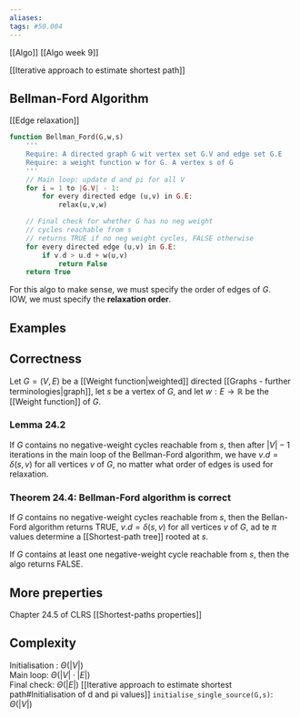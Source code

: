 ```yaml
---
aliases:
tags: #50.004
---
```

[[Algo]]
[[Algo week 9]]

[[Iterative approach to estimate shortest path]]

## Bellman-Ford Algorithm
[[Edge relaxation]]
```php
function Bellman_Ford(G,w,s)
	'''
	Require: A directed graph G wit vertex set G.V and edge set G.E
	Require: a weight function w for G. A vertex s of G
	'''
	// Main loop: update d and pi for all V
	for i = 1 to |G.V| - 1:
		for every directed edge (u,v) in G.E:
			relax(u,v,w)

	// Final check for whether G has no neg weight
	// cycles reachable from s
	// returns TRUE if no neg weight cycles, FALSE otherwise
	for every directed edge (u,v) in G.E:
		if v.d > u.d + w(u,v)
			return False
	return True
```
For this algo to make sense, we must specify the order of edges of $G$.\
IOW, we must specify the **relaxation order**.

## Examples


## Correctness
Let $G=(V,E)$ be a [[Weight function|weighted]] directed [[Graphs - further terminologies|graph]], let $s$ be a vertex of $G$, and let $w:E\to \mathbb{R}$ be the [[Weight function]] of $G$.

### Lemma 24.2
If $G$ contains no negative-weight cycles reachable from $s$, then after $|V| - 1$ iterations in the main loop of the Bellman-Ford algorithm, we have $v.d = \delta(s,v)$ for all vertices $v$ of $G$, no matter what order of edges is used for relaxation.

### Theorem 24.4: Bellman-Ford algorithm is correct
If $G$ contains no negative-weight cycles reachable from $s$, then the Bellan-Ford algorithm returns TRUE, $v.d = \delta(s,v)$ for all vertices $v$ of $G$, ad te $\pi$ values determine a [[Shortest-path tree]] rooted at $s$.

If $G$ contains at least one negative-weight cycle reachable from $s$, then the algo returns FALSE.

## More preperties
Chapter 24.5 of CLRS
[[Shortest-paths properties]]

## Complexity
Initialisation : $\Theta(|V|)$\
Main loop: $\Theta(|V| \cdot |E|)$\
Final check: $\Theta(|E|)$
[[Iterative approach to estimate shortest path#Initialisation of d and pi values]]
`initialise_single_source(G,s)`: $\Theta(|V|)$